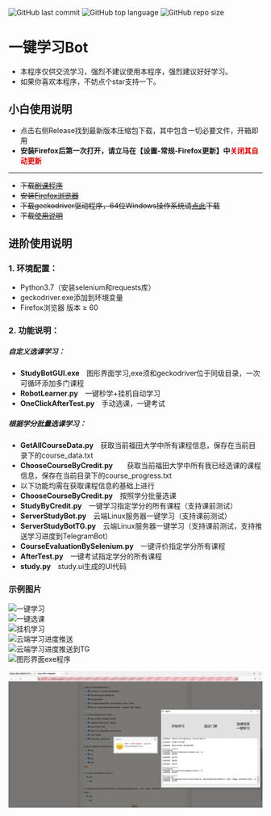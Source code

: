 ![GitHub last commit](https://img.shields.io/github/last-commit/Idealisten/OneClickToLearnFotonUniversityOnlineStudyPlatform)
![GitHub top language](https://img.shields.io/github/languages/top/Idealisten/OneClickToLearnFotonUniversityOnlineStudyPlatform)
![GitHub repo size](https://img.shields.io/github/repo-size/Idealisten/OneClickToLearnFotonUniversityOnlineStudyPlatform)
# 一键学习Bot
* 本程序仅供交流学习，强烈不建议使用本程序，强烈建议好好学习。<br>
* 如果你喜欢本程序，不妨点个star支持一下。<br>
## 小白使用说明<br>
* 点击右侧Release找到最新版本压缩包下载，其中包含一切必要文件，开箱即用
* **安装Firefox后第一次打开，请立马在【设置-常规-Firefox更新】中<font color="#dd0000">关闭其自动更新</font><br />**
---
* ~~下载[刷课程序](https://github.com/Idealisten/OneClickToLearnFotonUniversityOnlineStudyPlatform/releases/download/0.99/StudyBotGUI.exe)~~
* ~~安装[Firefox浏览器](https://cdn.stubdownloader.services.mozilla.com/builds/firefox-stub/zh-CN/win/0244b03ff75452eec43ebfcabbe3fa2feda8105e3c426bd77b3d801cf01c05c7/Firefox%20Installer.exe)~~
* ~~下载geckodriver驱动程序，64位Windows操作系统请[点此](https://github.com/mozilla/geckodriver/releases/download/v0.29.1/geckodriver-v0.29.1-win64.zip)下载~~
* ~~下载[使用说明](https://github.com/Idealisten/OneClickToLearnFotonUniversityOnlineStudyPlatform/blob/master/%E4%BD%BF%E7%94%A8%E8%AF%B4%E6%98%8E.pdf)~~
## 进阶使用说明<br>
### 1.  环境配置：<br>
* Python3.7（安装selenium和requests库）<br>
* geckodriver.exe添加到环境变量<br>
* Firefox浏览器 版本 ≥ 60<br>
### 2. 功能说明：<br>
##### 自定义选课学习：
* **StudyBotGUI.exe**&emsp;图形界面学习,exe须和geckodriver位于同级目录，一次可循环添加多门课程<br>
* **RobotLearner.py**&emsp;一键秒学+挂机自动学习<br>
* **OneClickAfterTest.py**&emsp;手动选课，一键考试<br>
##### 根据学分批量选课学习：
* **GetAllCourseData.py**&emsp;获取当前福田大学中所有课程信息，保存在当前目录下的course_data.txt<br>
* **ChooseCourseByCredit.py**&emsp;&emsp;获取当前福田大学中所有我已经选课的课程信息，保存在当前目录下的course_progress.txt<br>
* 以下功能均需在获取课程信息的基础上进行
* **ChooseCourseByCredit.py**&emsp;按照学分批量选课<br>
* **StudyByCredit.py**&emsp;一键学习指定学分的所有课程（支持课前测试）<br>
* **ServerStudyBot.py**&emsp;云端Linux服务器一键学习（支持课前测试）<br>
* **ServerStudyBotTG.py**&emsp;云端Linux服务器一键学习（支持课前测试，支持推送学习进度到TelegramBot）<br>
* **CourseEvaluationBySelenium.py**&emsp;一键评价指定学分所有课程<br>
* **AfterTest.py**&emsp;一键考试指定学分的所有课程<br>
* **study.py**&emsp;study.ui生成的UI代码<br>
### 示例图片
![一键学习](https://github.com/Idealisten/OneClickToLearnFotonUniversityOnlineStudyPlatform/blob/master/Images/%E4%B8%80%E9%94%AE%E5%AD%A6%E4%B9%A0.JPG)<br>
![一键选课](https://github.com/Idealisten/OneClickToLearnFotonUniversityOnlineStudyPlatform/blob/master/Images/%E4%B8%80%E9%94%AE%E9%80%89%E8%AF%BE.JPG)<br>
![挂机学习](https://github.com/Idealisten/OneClickToLearnFotonUniversityOnlineStudyPlatform/blob/master/Images/%E6%8C%82%E6%9C%BA%E5%AD%A6%E4%B9%A0.JPG)<br>
![云端学习进度推送](https://github.com/Idealisten/OneClickToLearnFotonUniversityOnlineStudyPlatform/blob/master/Images/%E4%BA%91%E7%AB%AF%E5%AD%A6%E4%B9%A0%E6%8E%A8%E9%80%81.jpg)<br>
![云端学习进度推送到TG](https://github.com/Idealisten/OneClickToLearnFotonUniversityOnlineStudyPlatform/blob/master/Images/%E6%8E%A8%E9%80%81TG.jpg)<br>
![图形界面exe程序](https://github.com/Idealisten/OneClickToLearnFotonUniversityOnlineStudyPlatform/blob/master/Images/GUI.jpg)<br>

![自动完成课后测试](https://github.com/Idealisten/OneClickToLearnFotonUniversityOnlineStudyPlatform/blob/master/Images/GUI%E8%AF%BE%E5%90%8E%E6%B5%8B%E8%AF%95%E6%88%AA%E5%9B%BE.png)<br>

